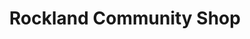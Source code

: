 ---
title: "Rockland Community Shop"
url: /attleborough/rockland-community-shop/
shop: Lebensmittel
---